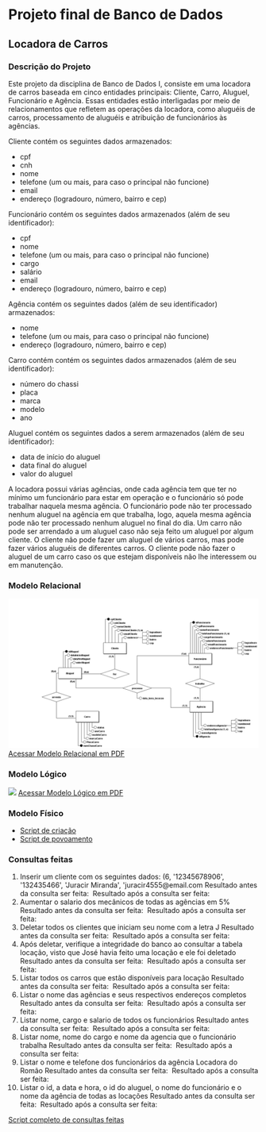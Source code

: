 # Projeto final de Banco de Dados
## Locadora de Carros
### Descrição do Projeto
Este projeto da disciplina de Banco de Dados I, consiste em uma locadora de carros baseada em cinco entidades principais: Cliente, Carro, Aluguel, Funcionário e Agência. Essas entidades estão interligadas por meio de relacionamentos que refletem as operações da locadora, como aluguéis de carros, processamento de aluguéis e atribuição de funcionários às agências.

Cliente contém os seguintes dados armazenados:
<ul>
<li>cpf</li>
<li>cnh</li>
<li>nome</li>
<li>telefone (um ou mais, para caso o principal não funcione)</li>
<li>email</li>
<li>endereço (logradouro, número, bairro e cep)</li>
</ul>
Funcionário contém os seguintes dados armazenados (além de seu identificador):
<ul>
  <li>cpf</li>
  <li>nome</li>
  <li>telefone (um ou mais, para caso o principal não funcione)</li>
  <li>cargo</li>
  <li>salário</li>
  <li>email</li>
  <li>endereço (logradouro, número, bairro e cep)</li>
</ul>
Agência contém os seguintes dados (além de seu identificador) armazenados:
<ul>
  <li>nome</li>
  <li>telefone (um ou mais, para caso o principal não funcione)</li>
  <li>endereço (logradouro, número, bairro e cep)</li>
</ul>

Carro contém contém os seguintes dados armazenados (além de seu identificador):
<ul>
  <li>número do chassi</li>
  <li>placa</li>
  <li>marca</li>
  <li>modelo</li>
  <li>ano</li>
</ul>

Aluguel contém os seguintes dados a serem armazenados (além de seu identificador):
<ul>
  <li>data de início do aluguel</li>
  <li>data final do aluguel</li>
  <li>valor do aluguel</li>
</ul>


A locadora possui várias agências, onde cada agência tem que ter no mínimo um funcionário para estar em operação e o funcionário só pode trabalhar naquela mesma agência.
O funcionário pode não ter processado nenhum aluguel na agência em que trabalha, logo, aquela mesma agência pode não ter processado nenhum aluguel no final do dia.
Um carro não pode ser arrendado a um aluguel caso não seja feito um aluguel por algum cliente.
O cliente não pode fazer um aluguel de vários carros, mas pode fazer vários aluguéis de diferentes carros. O cliente pode não fazer o aluguel de um carro caso os que estejam disponíveis não lhe interessem ou em manutenção.

### Modelo Relacional

<img src="https://github.com/JaumCarvalho/Projeto-final-de-Banco-de-Dados/blob/master/modelos/modelo%20relacional.png">
<a href="https://github.com/JaumCarvalho/Projeto-final-de-Banco-de-Dados/blob/master/modelos/modelo%20relacional.pdf">Acessar Modelo Relacional em PDF</a>
<br>

### Modelo Lógico
<img src="https://github.com/JaumCarvalho/Projeto-final-de-Banco-de-Dados/blob/master/modelos/modelo%20l%C3%B3gico.png">
<a href="https://github.com/JaumCarvalho/Projeto-final-de-Banco-de-Dados/blob/master/modelos/modelo%20l%C3%B3gico.pdf">Acessar Modelo Lógico em PDF</a>
<br>

### Modelo Físico
<ul>
  <li><a href="https://github.com/JaumCarvalho/Projeto-final-de-Banco-de-Dados/blob/master/modelos/modelo%20f%C3%ADsico/scripts%20sql/locadora_script_criacao.sql">Script de criação</a></li>
  <li><a href="https://github.com/JaumCarvalho/Projeto-final-de-Banco-de-Dados/blob/master/modelos/modelo%20f%C3%ADsico/scripts%20sql/locadora_script_povoa.sql">Script de povoamento</a></li>
</ul>

### Consultas feitas
<ol>
  <li>
    Inserir um cliente com os seguintes dados: (6, '12345678906', '132435466', 'Juracir Miranda', 'juracir4555@email.com
    Resultado antes da consulta ser feita:
    <img src"">
    Resultado após a consulta ser feita:
    <img src"">
  </li>
  <li>
    Aumentar o salario dos mecânicos de todas as agências em 5%
    Resultado antes da consulta ser feita:
    <img src"">
    Resultado após a consulta ser feita:
    <img src"">
  </li>
  <li>
    Deletar todos os clientes que iniciam seu nome com a letra J
    Resultado antes da consulta ser feita:
    <img src"">
    Resultado após a consulta ser feita:
    <img src"">
  </li>
  <li>
    Após deletar, verifique a integridade do banco ao consultar a tabela locação, visto que José havia feito uma locação e ele foi deletado
    Resultado antes da consulta ser feita:
    <img src"">
    Resultado após a consulta ser feita:
    <img src"">
  </li>
  <li>
    Listar todos os carros que estão disponíveis para locação
    Resultado antes da consulta ser feita:
    <img src"">
    Resultado após a consulta ser feita:
    <img src"">
  </li>
  <li>
    Listar o nome das agências e seus respectivos endereços completos
    Resultado antes da consulta ser feita:
    <img src"">
    Resultado após a consulta ser feita:
    <img src"">
  </li>
  <li>
    Listar nome, cargo e salario de todos os funcionários
    Resultado antes da consulta ser feita:
    <img src"">
    Resultado após a consulta ser feita:
    <img src"">
  </li>
  <li>
    Listar nome, nome do cargo e nome da agencia que o funcionário trabalha
    Resultado antes da consulta ser feita:
    <img src"">
    Resultado após a consulta ser feita:
    <img src"">
  </li>
  <li>
    Listar o nome e telefone dos funcionários da agência Locadora do Romão
    Resultado antes da consulta ser feita:
    <img src"">
    Resultado após a consulta ser feita:
    <img src"">
  </li>
  <li>
    Listar o id, a data e hora, o id do aluguel, o nome do funcionário e o nome da agência de todas as locações
    Resultado antes da consulta ser feita:
    <img src"">
    Resultado após a consulta ser feita:
    <img src"">
  </li>
</ol>

<a href="https://github.com/JaumCarvalho/Projeto-final-de-Banco-de-Dados/blob/master/modelos/modelo%20f%C3%ADsico/scripts%20sql/locadora_script_de_consultas.sql">Script completo de consultas feitas</a>
